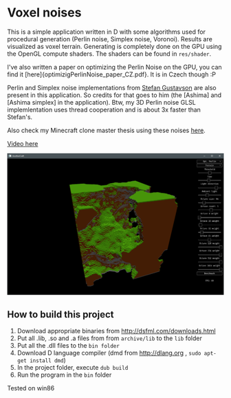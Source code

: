 # Voxel noises
This is a simple application written in D with some algorithms used for procedural generation (Perlin noise, Simplex noise, Voronoi). Results are visualized as voxel terrain. Generating is completely done on the GPU using the OpenGL compute shaders. The shaders can be found in `res/shader`.

I've also written a paper on optimizing the Perlin Noise on the GPU, you can find it [here]{optimizigPerlinNoise_paper_CZ.pdf}. It is in Czech though :P

Perlin and Simplex noise implementations from [Stefan Gustavson](https://github.com/ashima/webgl-noise) are also present in this application. So credits for that goes to him (the [Ashima] and [Ashima simplex] in the application). Btw, my 3D Perlin noise GLSL implemlentation uses thread cooperation and is about 3x faster than Stefan's.

Also check my Minecraft clone master thesis using these noises [here](https://github.com/CZDanol/AnotherCraft).

[Video here](https://www.youtube.com/watch?v=6iHqdHksTco&feature=youtu.be)

![App screenshot](appSshot.PNG)

## How to build this project
1. Download appropriate binaries from http://dsfml.com/downloads.html
2. Put all .lib, .so and .a files from from `archive/lib` to the `lib` folder
3. Put all the .dll files to the `bin folder`
4. Download D language compiler (dmd from http://dlang.org , `sudo apt-get install dmd`)
5. In the project folder, execute `dub build`
6. Run the program in the `bin` folder

Tested on win86
